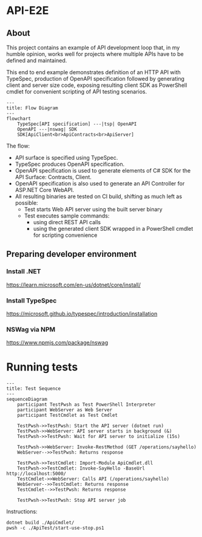 # API-E2E

## About

This project contains an example of API development loop that, in my humble opinion, works well for projects where multiple APIs have to be defined and maintained.

This end to end example demonstrates definition of an HTTP API with TypeSpec, production of OpenAPI specification followed by generating client and server size code, exposing resulting client SDK as PowerShell cmdlet for convenient scripting of API testing scenarios. 

```mermaid
---
title: Flow Diagram
---
flowchart
    TypeSpec[API specification] ---|tsp| OpenAPI
    OpenAPI ---|nswag| SDK
    SDK[ApiClient<br>ApiContracts<br>ApiServer]
```

The flow:
- API surface is specified using TypeSpec.
- TypeSpec produces OpenAPI specification.
- OpenAPI specification is used to generate elements of C# SDK for the API Surface: Contracts, Client.
- OpenAPI specification is also used to generate an API Controller for ASP.NET Core WebAPI.
- All resulting binaries are tested on CI build, shifting as much left as possible:
    - Test starts Web API server using the built server binary
    - Test executes sample commands:
        - using direct REST API calls
        - using the generated client SDK wrapped in a PowerShell cmdlet for scripting convenience

## Preparing developer environment

### Install .NET

https://learn.microsoft.com/en-us/dotnet/core/install/

### Install TypeSpec

https://microsoft.github.io/typespec/introduction/installation

### NSWag via NPM

https://www.npmjs.com/package/nswag

# Running tests

```mermaid
---
title: Test Sequence
---
sequenceDiagram
    participant TestPwsh as Test PowerShell Interpreter
    participant WebServer as Web Server
    participant TestCmdlet as Test Cmdlet
    
    TestPwsh->>TestPwsh: Start the API server (dotnet run)
    TestPwsh->>WebServer: API server starts in background (&)
    TestPwsh->>TestPwsh: Wait for API server to initialize (15s)

    TestPwsh->>WebServer: Invoke-RestMethod (GET /operations/sayhello)
    WebServer-->>TestPwsh: Returns response
    
    TestPwsh->>TestCmdlet: Import-Module ApiCmdlet.dll
    TestPwsh->>TestCmdlet: Invoke-SayHello -BaseUrl http://localhost:5000/
    TestCmdlet->>WebServer: Calls API (/operations/sayhello)
    WebServer-->>TestCmdlet: Returns response
    TestCmdlet-->>TestPwsh: Returns response
    
    TestPwsh->>TestPwsh: Stop API server job
```

Instructions:

    dotnet build ./ApiCmdlet/
    pwsh -c ./ApiTest/start-use-stop.ps1
